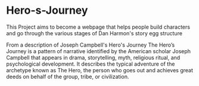 # Hero-s-Journey
This Project aims to become a webpage that helps people build characters and go through the various stages of Dan Harmon's story egg structure

From a description of Joseph Campbell's Hero's Journey
The Hero’s Journey is a pattern of narrative identified by the American scholar Joseph Campbell that appears in drama, storytelling, myth, religious ritual, and psychological development.  It describes the typical adventure of the archetype known as The Hero, the person who goes out and achieves great deeds on behalf of the group, tribe, or civilization.
